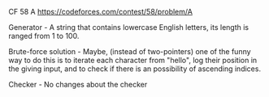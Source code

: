 CF 58 A https://codeforces.com/contest/58/problem/A

Generator - A string that contains lowercase English letters, its length is ranged from 1 to 100.

Brute-force solution - Maybe, (instead of two-pointers) one of the funny way to do this is to iterate each character from "hello", log their position in the giving input, and to check if there is an possibility of ascending indices.

Checker - No changes about the checker